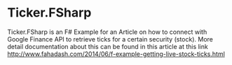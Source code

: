 Ticker.FSharp
=============
Ticker.FSharp is an F# Example for an Article on how to connect with Google Finance API to retrieve ticks for a certain security (stock). More detail documentation about this can be found in this article at this link http://www.fahadash.com/2014/06/f-example-getting-live-stock-ticks.html
